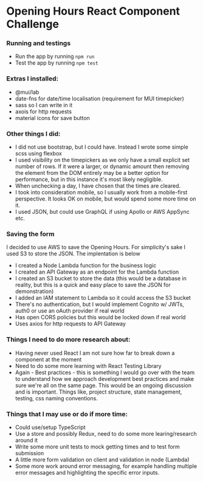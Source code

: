 # Opening Hours React Component Challenge

### Running and testings
- Run the app by running ```npm run```
- Test the app by running ```npm test```

### Extras I installed:
- @mui/lab
- date-fns for date/time localisation (requirement for MUI timepicker)
- sass so I can write in it
- axois for http requests
- material icons for save button

### Other things I did:
- I did not use bootstrap, but I could have. Instead I wrote some simple scss using flexbox
- I used visibility on the timepickers as we only have a small explicit set number of rows. If it were a larger, or dynamic amount then removing the element from the DOM entirely may be a better option for performance, but in this instance it's most likely negligible. 
- When unchecking a day, I have chosen that the times are cleared.
- I took into consideration mobile, so I usually work from a mobile-first perspective. It looks OK on mobile, but would spend some more time on it.
- I used JSON, but could use GraphQL if using Apollo or AWS AppSync etc.

### Saving the form
I decided to use AWS to save the Opening Hours. For simplicity's sake I used S3 to store the JSON.
The implentation is below
- I created a Node Lambda function for the business logic
- I created an API Gateway as an endpoint for the Lambda function
- I created an S3 bucket to store the data (this would be a database in reality, but this is a quick and easy place to save the JSON for demonstration)
- I added an IAM statement to Lambda so it could access the S3 bucket
- There's no authentication, but I would implement Cognito w/ JWTs, auth0 or use an oAuth provider if real world
- Has open CORS policies but this would be locked down if real world
- Uses axios for http requests to API Gateway

### Things I need to do more research about:
- Having never used React I am not sure how far to break down a component at the moment
- Need to do some more learning with React Testing Library
- Again - Best practices - this is something I would go over with the team to understand how we approach development best practices and make sure we're all on the same page. This would be an ongoing discussion and is important. Things like, project structure, state management, testing, css naming conventions.

### Things that I may use or do if more time:
- Could use/setup TypeScript
- Use a store and possibly Redux, need to do some more learing/research around it
- Write some more unit tests to mock getting times and to test form submission
- A little more form validation on client and validation in node (Lambda)
- Some more work around error messaging, for example handling multiple error messages and highlighting the specific error inputs.